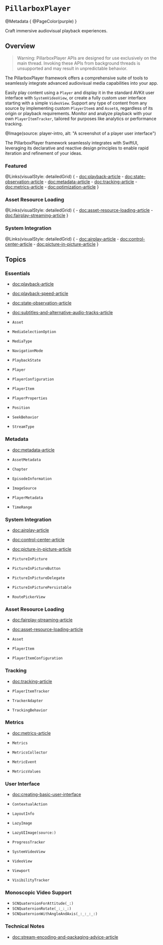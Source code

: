 # ``PillarboxPlayer``

@Metadata {
    @PageColor(purple)
}

Craft immersive audiovisual playback experiences.

## Overview

> Warning: PillarboxPlayer APIs are designed for use exclusively on the main thread. Invoking these APIs from background threads is unsupported and may result in unpredictable behavior.

The PillarboxPlayer framework offers a comprehensive suite of tools to seamlessly integrate advanced audiovisual media capabilities into your app.

Easily play content using a ``Player`` and display it in the standard AVKit user interface with ``SystemVideoView``, or create a fully custom user interface starting with a simple ``VideoView``. Support any type of content from any source by implementing custom ``PlayerItem``s and ``Asset``s, regardless of its origin or playback requirements. Monitor and analyze playback with your own ``PlayerItemTracker``, tailored for purposes like analytics or performance tracking.

@Image(source: player-intro, alt: "A screenshot of a player user interface")

The PillarboxPlayer framework seamlessly integrates with SwiftUI, leveraging its declarative and reactive design principles to enable rapid iteration and refinement of your ideas.

### Featured

@Links(visualStyle: detailedGrid) {
    - <doc:playback-article>
    - <doc:state-observation-article>
    - <doc:metadata-article>
    - <doc:tracking-article>
    - <doc:metrics-article>
    - <doc:optimization-article>
}

### Asset Resource Loading

@Links(visualStyle: detailedGrid) {
    - <doc:asset-resource-loading-article>
    - <doc:fairplay-streaming-article>
}

### System Integration

@Links(visualStyle: detailedGrid) {
    - <doc:airplay-article>
    - <doc:control-center-article>
    - <doc:picture-in-picture-article>
}

## Topics

### Essentials

- <doc:playback-article>
- <doc:playback-speed-article>
- <doc:state-observation-article>
- <doc:subtitles-and-alternative-audio-tracks-article>

- ``Asset``
- ``MediaSelectionOption``
- ``MediaType``
- ``NavigationMode``
- ``PlaybackState``
- ``Player``
- ``PlayerConfiguration``
- ``PlayerItem``
- ``PlayerProperties``
- ``Position``
- ``SeekBehavior``
- ``StreamType``

### Metadata

- <doc:metadata-article>

- ``AssetMetadata``
- ``Chapter``
- ``EpisodeInformation``
- ``ImageSource``
- ``PlayerMetadata``
- ``TimeRange``

### System Integration

- <doc:airplay-article>
- <doc:control-center-article>
- <doc:picture-in-picture-article>

- ``PictureInPicture``
- ``PictureInPictureButton``
- ``PictureInPictureDelegate``
- ``PictureInPicturePersistable``
- ``RoutePickerView``

### Asset Resource Loading

- <doc:fairplay-streaming-article>
- <doc:asset-resource-loading-article>

- ``Asset``
- ``PlayerItem``
- ``PlayerItemConfiguration``

### Tracking

- <doc:tracking-article>

- ``PlayerItemTracker``
- ``TrackerAdapter``
- ``TrackingBehavior``

### Metrics

- <doc:metrics-article>

- ``Metrics``
- ``MetricsCollector``
- ``MetricEvent``
- ``MetricsValues``

### User Interface

- <doc:creating-basic-user-interface>

- ``ContextualAction``
- ``LayoutInfo``
- ``LazyImage``
- ``LazyUIImage(source:)``
- ``ProgressTracker``
- ``SystemVideoView``
- ``VideoView``
- ``Viewport``
- ``VisibilityTracker``

### Monoscopic Video Support

- ``SCNQuaternionForAttitude(_:)``
- ``SCNQuaternionRotate(_:_:_:)``
- ``SCNQuaternionWithAngleAndAxis(_:_:_:_:)``

### Technical Notes

- <doc:stream-encoding-and-packaging-advice-article>
